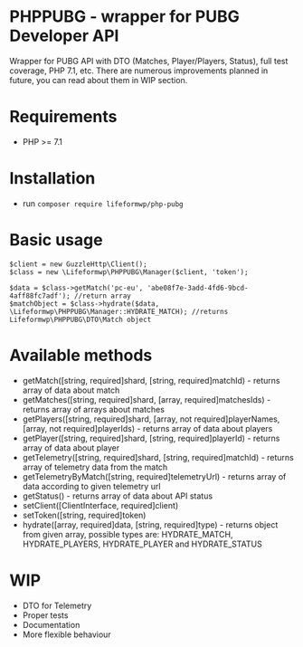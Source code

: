 PHPPUBG - wrapper for PUBG Developer API
=======================

Wrapper for PUBG API with DTO (Matches, Player/Players, Status), full test coverage, PHP 7.1, etc. There are numerous improvements planned in future, you can read about them in WIP section.

Requirements
============

* PHP >= 7.1

Installation
============

* run `composer require lifeformwp/php-pubg`

Basic usage
============

```
$client = new GuzzleHttp\Client();
$class = new \Lifeformwp\PHPPUBG\Manager($client, 'token');

$data = $class->getMatch('pc-eu', 'abe08f7e-3add-4fd6-9bcd-4aff88fc7adf'); //return array
$matchObject = $class->hydrate($data, \Lifeformwp\PHPPUBG\Manager::HYDRATE_MATCH); //returns Lifeformwp\PHPPUBG\DTO\Match object
```

Available methods
============

* getMatch([string, required]shard, [string, required]matchId) - returns array of data about match
* getMatches([string, required]shard, [array, required]matchesIds) - returns array of arrays about matches
* getPlayers([string, required]shard, [array, not required]playerNames, [array, not required]playerIds) - returns array of data about players
* getPlayer([string, required]shard, [string, required]playerId) - returns array of data about player
* getTelemetry([string, required]shard, [string, required]matchId) - returns array of telemetry data from the match
* getTelemetryByMatch([string, required]telemetryUrl) - returns array of data according to given telemetry url
* getStatus() - returns array of data about API status
* setClient([ClientInterface, required]client)
* setToken([string, required]token)
* hydrate([array, required]data, [string, required]type) - returns object from given array, possible types are: HYDRATE_MATCH, HYDRATE_PLAYERS, HYDRATE_PLAYER and HYDRATE_STATUS

WIP
============

* DTO for Telemetry
* Proper tests
* Documentation
* More flexible behaviour